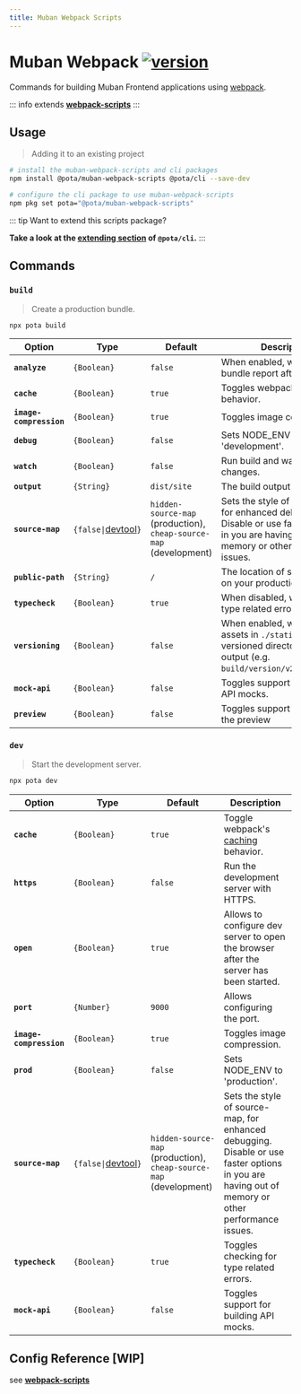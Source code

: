 ```yaml
---
title: Muban Webpack Scripts
---
```


# Muban Webpack [![version](https://img.shields.io/npm/v/@pota/muban-webpack-scripts.svg?label=%20)](https://npmjs.org/package/@pota/muban-webpack-scripts)

Commands for building Muban Frontend applications using
[webpack](https://github.com/webpack/webpack).

::: info
extends **[webpack-scripts](/scripts/webpack)**
:::

## Usage

> Adding it to an existing project

```bash
# install the muban-webpack-scripts and cli packages
npm install @pota/muban-webpack-scripts @pota/cli --save-dev

# configure the cli package to use muban-webpack-scripts
npm pkg set pota="@pota/muban-webpack-scripts"
```

::: tip 
Want to extend this scripts package?

**Take a look at the
[extending section](https://github.com/mediamonks/pota/blob/main/core/cli/docs/extending.md) of
`@pota/cli`.** 
:::

## Commands

### `build`

> Create a production bundle.

```bash
npx pota build
```

| Option                  | Type                                                                          | Default                                                    | Description                                                                                                                                      |
| ----------------------- | ----------------------------------------------------------------------------- | ---------------------------------------------------------- | ------------------------------------------------------------------------------------------------------------------------------------------------ |
| **`analyze`**           | `{Boolean}`                                                                   | `false`                                                    | When enabled, will open a bundle report after bundling.                                                                                          |
| **`cache`**             | `{Boolean}`                                                                   | `true`                                                     | Toggles webpack's [caching](https://webpack.js.org/configuration/cache/) behavior.                                                               |
| **`image-compression`** | `{Boolean}`                                                                   | `true`                                                     | Toggles image compression.                                                                                                                       |
| **`debug`**             | `{Boolean}`                                                                   | `false`                                                    | Sets NODE_ENV to 'development'.                                                                                                                  |
| **`watch`**             | `{Boolean}`                                                                   | `false`                                                    | Run build and watch for changes.                                                                                                                 |
| **`output`**            | `{String}`                                                                    | `dist/site`                                                | The build output directory.                                                                                                                      |
| **`source-map`**        | `{false\|`[devtool](https://webpack.js.org/configuration/devtool/#devtool)`}` | `hidden-source-map` (production), `cheap-source-map` (development) | Sets the style of source-map, for enhanced debugging. Disable or use faster options in you are having out of memory or other performance issues. |
| **`public-path`**       | `{String}`                                                                    | `/`                                                        | The location of static assets on your production server.                                                                                         |
| **`typecheck`**         | `{Boolean}`                                                                   | `true`                                                     | When disabled, will ignore type related errors.                                                                                                  |
| **`versioning`**        | `{Boolean}`                                                                   | `false`                                                    | When enabled, will copy assets in `./static` to a versioned directory in the output (e.g. `build/version/v2/static/...`).                        |
| **`mock-api`**          | `{Boolean}`                                                                   | `false`                                                    | Toggles support for building API mocks.                                                                                                          |
| **`preview`**           | `{Boolean}`                                                                   | `false`                                                    | Toggles support for building the preview                                                                                                         |

### `dev`

> Start the development server.

```bash
npx pota dev
```

| Option                  | Type                                                                          | Default                                                    | Description                                                                                                                                      |
| ----------------------- | ----------------------------------------------------------------------------- | ---------------------------------------------------------- | ------------------------------------------------------------------------------------------------------------------------------------------------ |
| **`cache`**             | `{Boolean}`                                                                   | `true`                                                     | Toggle webpack's [caching](https://webpack.js.org/configuration/cache/) behavior.                                                                |
| **`https`**             | `{Boolean}`                                                                   | `false`                                                    | Run the development server with HTTPS.                                                                                                           |
| **`open`**              | `{Boolean}`                                                                   | `true`                                                     | Allows to configure dev server to open the browser after the server has been started.                                                            |
| **`port`**              | `{Number}`                                                                    | `9000`                                                     | Allows configuring the port.                                                                                                                     |
| **`image-compression`** | `{Boolean}`                                                                   | `true`                                                     | Toggles image compression.                                                                                                                       |
| **`prod`**              | `{Boolean}`                                                                   | `false`                                                    | Sets NODE_ENV to 'production'.                                                                                                                   |
| **`source-map`**        | `{false\|`[devtool](https://webpack.js.org/configuration/devtool/#devtool)`}` | `hidden-source-map` (production), `cheap-source-map` (development) | Sets the style of source-map, for enhanced debugging. Disable or use faster options in you are having out of memory or other performance issues. |
| **`typecheck`**         | `{Boolean}`                                                                   | `true`                                                     | Toggles checking for type related errors.                                                                                                        |
| **`mock-api`**          | `{Boolean}`                                                                   | `false`                                                    | Toggles support for building API mocks.                                                                                                          |

## Config Reference [WIP]

see **[webpack-scripts](/scripts/webpack#config-reference-wip)**
